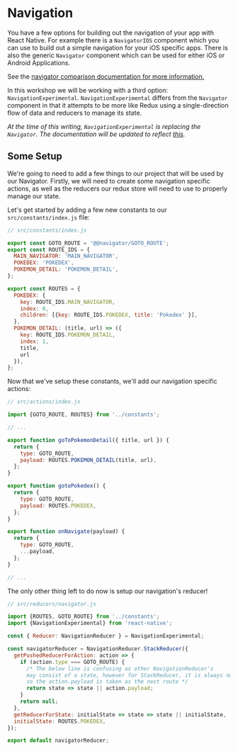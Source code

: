 # Navigation

You have a few options for building out the navigation of your app with
React Native. For example there is a `NavigatorIOS` component which you can use
to build out a simple navigation for your iOS specific apps. There is also the
generic `Navigator` component which can be used for either iOS or Android Applications.

See the [navigator comparison documentation for more information.](https://facebook.github.io/react-native/docs/navigator-comparison.html)

In this workshop we will be working with a third option: `NavigationExperimental`.
`NavigationExperimental` differs from the `Navigator` component in that it attempts
to be more like Redux using a single-direction flow of data and reducers to manage its state. 

_At the time of this writing, `NavigationExperimental` is replacing the `Navigator`. 
The documentation will be updated to reflect [this](https://github.com/ericvicenti/navigation-rfc/blob/master/Docs/NavigationOverview.md)._

## Some Setup

We're going to need to add a few things to our project that will be used by our Navigator.
Firstly, we will need to create some navigation specific actions, as well as the reducers
our redux store will need to use to properly manage our state.

Let's get started by adding a few new constants to our `src/constants/index.js` file:

```javascript
// src/constants/index.js

export const GOTO_ROUTE = '@@navigator/GOTO_ROUTE';
export const ROUTE_IDS = {
  MAIN_NAVIGATOR: 'MAIN_NAVIGATOR',
  POKEDEX: 'POKEDEX',
  POKEMON_DETAIL: 'POKEMON_DETAIL',
};

export const ROUTES = {
  POKEDEX: {
    key: ROUTE_IDS.MAIN_NAVIGATOR,
    index: 0,
    children: [{key: ROUTE_IDS.POKEDEX, title: 'Pokedex' }],
  },
  POKEMON_DETAIL: (title, url) => ({
    key: ROUTE_IDS.POKEMON_DETAIL,
    index: 1,
    title,
    url
  }),
};
```

Now that we've setup these constants, we'll add our navigation specific actions:

```javascript
// src/actions/index.js

import {GOTO_ROUTE, ROUTES} from '../constants';

// ...

export function goToPokemonDetail({ title, url }) {
  return {
    type: GOTO_ROUTE,
    payload: ROUTES.POKEMON_DETAIL(title, url),
  };
}

export function gotoPokedex() {
  return {
    type: GOTO_ROUTE,
    payload: ROUTES.POKEDEX,
  };
}

export function onNavigate(payload) {
  return {
    type: GOTO_ROUTE,
    ...payload,
  };
}

// ...
```

The only other thing left to do now is setup our navigation's reducer!

```javascript
// src/reducers/navigator.js

import {ROUTES, GOTO_ROUTE} from '../constants';
import {NavigationExperimental} from 'react-native';

const { Reducer: NavigationReducer } = NavigationExperimental;

const navigatorReducer = NavigationReducer.StackReducer({
  getPushedReducerForAction: action => {
    if (action.type === GOTO_ROUTE) {
      /* The below line is confusing as other NavigationReducer's 
      may consist of a state, however for StackReducer, it is always null
      so the action.payload is taken as the next route */
      return state => state || action.payload;
    }
    return null;
  },
  getReducerForState: initialState => state => state || initialState,
  initialState: ROUTES.POKEDEX,
});

export default navigatorReducer;
```
